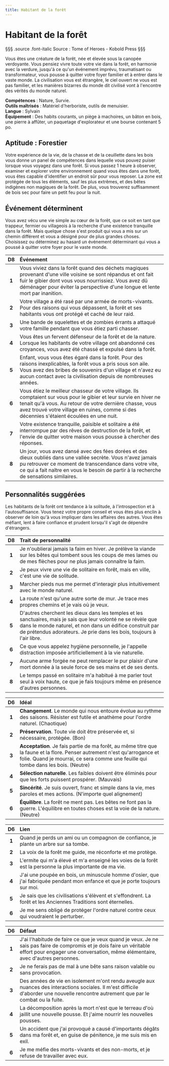```yaml
---
title: Habitant de la forêt
---
```

# Habitant de la forêt
§§§ .source .font-italic
Source : Tome of Heroes - Kobold Press
§§§

Vous êtes une créature de la forêt, née et élevée sous la canopée verdoyante. Vous pensiez vivre toute votre vie dans la forêt, en harmonie avec la verdure, jusqu'à ce qu'un événement imprévu, traumatisant ou transformateur, vous pousse à quitter votre foyer familier et à entrer dans le vaste monde. La civilisation vous est étrangère, le ciel ouvert ne vous est pas familier, et les manières bizarres du monde dit civilisé vont à l'encontre des vérités du monde naturel.

**Compétences** : Nature, Survie.  
**Outils maîtrisés** : Matériel d'herboriste, outils de menuisier.  
**Langue** : Sylvain  
**Équipement** : Des habits courants, un piège à machoires, un bâton en bois, une pierre à affûter, un paquetage d'explorateur et une bourse contenant 5 po.

## Aptitude : Forestier
Votre expérience de la vie, de la chasse et de la ceuillette dans les bois vous donne un panel de compétences dans lequelle vous pouvez puiser lorsque vous voyagez dans une forêt. Si vous passez 1 heure à observer, examiner et explorer votre environnement quand vous êtes dans une forêt, vous êtes capable d'identifier un endroit sûr pour vous reposer. La zone est protégée de tous les éléments, sauf les plus extrêmes, et des bêtes indigènes non magiques de la forêt. De plus, vous trouverez suffisamment de bois sec pour faire un petit feu pour la nuit.

## Événement déterminent
Vous avez vécu une vie simple au cœur de la forêt, que ce soit en tant que trappeur, fermier ou villageois à la recherche d'une existence tranquille dans la forêt. Mais quelque chose s'est produit qui vous a mis sur un chemin différent et vous a désigné pour de plus grandes choses. Choisissez ou déterminez au hasard un événement déterminant qui vous a poussé à quitter votre foyer pour le vaste monde.

| D8 | Événement |
| :-: | :- |
| **1** | Vous viviez dans la forêt quand des déchets magiques provenant d'une ville voisine se sont répandus et ont fait fuir le gibier dont vous vous nourrissiez. Vous avez dû déménager pour éviter la perspective d'une longue et lente mort par inanition. |
| **2** | Votre village a été rasé par une armée de morts-vivants. Pour des raisons qui vous dépassent, la forêt et ses habitants vous ont protégé et caché de leur raid. |
| **3** | Une bande de squelettes et de zombies érrants a attaqué votre famille pendant que vous étiez parti chasser. |
| **4** | Vous êtes un fervent défenseur de la forêt et de la nature. Lorsque les habitants de votre village ont abandonné ces croyances, vous avez été chassé et expulsé dans la forêt. |
| **5** | Enfant, vous vous êtes égaré dans la forêt. Pour des raisons inexplicables, la forêt vous a pris sous son aile. Vous avez des bribes de souvenirs d'un village et n'avez eu aucun contact avec la civilisation depuis de nombreuses années. |
| **6** | Vous étiez le meilleur chasseur de votre village. Ils comptaient sur vous pour le gibier et leur survie en hiver ne tenait qu'à vous. Au retour de votre dernière chasse, vous avez trouvé votre village en ruines, comme si des décennies s'étaient écoulées en une nuit. |
| **7** | Votre existence tranquille, paisible et solitaire a été interrompue par des rêves de destruction de la forêt, et l'envie de quitter votre maison vous pousse à chercher des réponses. |
| **8** | Un jour, vous avez dansé avec des fées dorées et des dieux oubliés dans une vallée secrète. Vous n'avez jamais pu retrouver ce moment de transcendance dans votre vite, ce qui a fait naître en vous le besoin de partir à la recherche de sensations similaires. |

## Personnalités suggérées
Les habitants de la forêt ont tendance à la solitude, à l'introspection et à l'autosuffisance. Vous tenez votre propre conseil et vous êtes plus enclin à observer de loin qu'à vous impliquer dans les affaires des autres. Vous êtes méfiant, lent à faire confiance et prudent lorsqu'il s'agit de dépendre d'étrangers.

| D8 | Trait de personnalité |
|:-:|:-|
| **1** | Je n'oublierai jamais la faim en hiver. Je prélève la viande sur les bêtes qui tombent sous les coups de mes lames ou de mes flèches pour ne plus jamais connaître la faim. |
| **2** | Je peux vivre une vie de solitaire en forêt, mais en ville, c'est une vie de solitude. |
| **3** | Marcher pieds nus me permet d'interagir plus intuitivement avec le monde naturel. |
| **4** | La route n'est qu'une autre sorte de mur. Je trace mes propres chemins et je vais où je veux. |
| **5** | D'autres cherchent les dieux dans les temples et les sanctuaires, mais je sais que leur volonté ne se révèle que dans le monde naturel, et non dans un édifice construit par de prétendus adorateurs. Je prie dans les bois, toujours à l'air libre. |
| **6** | Ce que vous appelez hygiène personnelle, je l'appelle distraction imposée artificiellement à la vie naturelle. |
| **7** | Aucune arme forgée ne peut remplacer le pur plaisir d'une mort donnée à la seule force de ses mains et de ses dents. |
| **8** | Le temps passé en solitaire m'a habitué à me parler tout seul à voix haute, ce que je fais toujours même en présence d'autres personnes. |


| D6 | Idéal |
|:-:|:-|
| **1** | **Changement**. Le monde qui nous entoure évolue au rythme des saisons. Résister est futile et anathème pour l'ordre naturel. (Chaotique) |
| **2** | **Préservation**. Toute vie doit être préservée et, si nécessaire, protégée. (Bon) |
| **3** | **Acceptation**. Je fais partie de ma forêt, au même titre que la faune et la flore. Penser autrement n'est qu'arrogance et folie. Quand je mourrai, ce sera comme une feuille qui tombe dans les bois. (Neutre) |
| **4** | **Sélection naturelle**. Les faibles doivent être éliminés pour que les forts puissent prospérer. (Mauvais) |
| **5** | **Sincérité**. Je suis ouvert, franc et simple dans la vie, mes paroles et mes actions. (N'importe quel alignement) |
| **6** | **Équilibre**. La forêt ne ment pas. Les bêtes ne font pas la guerre. L'équilibre en toutes choses est la voie de la nature. (Neutre) |


| D6 | Lien |
|:-:|:-|
| **1** | Quand je perds un ami ou un compagnon de confiance, je plante un arbre sur sa tombe. |
| **2** | La voix de la forêt me guide, me réconforte et me protège. |
| **3** | L'ermite qui m'a élevé et m'a enseigné les voies de la forêt est la personne la plus importante de ma vie. |
| **4** | J'ai une poupée en bois, un minuscule homme d'osier, que j'ai fabriquée pendant mon enfance et que je porte toujours sur moi. |
| **5** | Je sais que les civilisations s'élèvent et s'effondrent. La forêt et les Anciennes Traditions sont éternelles. |
| **6** | Je me sens obligé de protéger l'ordre naturel contre ceux qui voudraient le perturber. |


| D6 | Défaut |
|:-:|:-|
| **1** | J'ai l'habitude de faire ce que je veux quand je veux. Je ne sais pas faire de compromis et je dois faire un véritable effort pour engager une conversation, même élémentaire, avec d'autres personnes. |
| **2** | Je ne ferais pas de mal à une bête sans raison valable ou sans provocation. |
| **3** | Des années de vie en isolement m'ont rendu aveugle aux nuances des interactions sociales. Il m'est difficile d'aborder une nouvelle rencontre autrement que par le combat ou la fuite. |
| **4** | La décomposition après la mort n'est que le terreau d'où jaillit une nouvelle pousse. Et j'aime nourrir les nouvelles pousses. |
| **5** | Un accident que j'ai provoqué a causé d'importants dégâts dans ma forêt et, en guise de pénitence, je me suis mis en exil. |
| **6** | Je me méfie des morts-vivants et des non-morts, et je refuse de travailler avec eux. |
